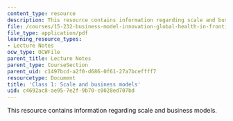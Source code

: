 ```yaml
---
content_type: resource
description: This resource contains information regarding scale and business models.
file: /courses/15-232-business-model-innovation-global-health-in-frontier-markets-fall-2013/c4692ac8ae957e2f9b70c0028ed707bd_MIT15_232F13_Class1.pdf
file_type: application/pdf
learning_resource_types:
- Lecture Notes
ocw_type: OCWFile
parent_title: Lecture Notes
parent_type: CourseSection
parent_uid: c1497bcd-a2f0-d686-0f61-27a7bceffff7
resourcetype: Document
title: 'Class 1: Scale and business models'
uid: c4692ac8-ae95-7e2f-9b70-c0028ed707bd
---
```

This resource contains information regarding scale and business models.